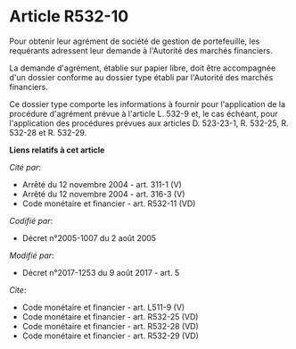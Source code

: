 # Article R532-10

Pour obtenir leur agrément de société de gestion de portefeuille, les requérants adressent leur demande à l'Autorité des
marchés financiers. 

La demande d'agrément, établie sur papier libre, doit être accompagnée d'un dossier conforme au dossier type établi par
l'Autorité des marchés financiers. 

Ce dossier type comporte les informations à fournir pour l'application de la procédure d'agrément prévue à l'article L. 532-9
et, le cas échéant, pour l'application des procédures prévues aux articles D. 523-23-1, R. 532-25, R. 532-28 et R. 532-29.

**Liens relatifs à cet article**

_Cité par_:

  - Arrêté du 12 novembre 2004 - art. 311-1 (V)
  - Arrêté du 12 novembre 2004 - art. 316-3 (V)
  - Code monétaire et financier - art. R532-11 (VD)

_Codifié par_:

  - Décret n°2005-1007 du 2 août 2005

_Modifié par_:

  - Décret n°2017-1253 du 9 août 2017 - art. 5

_Cite_:

  - Code monétaire et financier - art. L511-9 (V)
  - Code monétaire et financier - art. R532-25 (VD)
  - Code monétaire et financier - art. R532-28 (VD)
  - Code monétaire et financier - art. R532-29 (VD)
